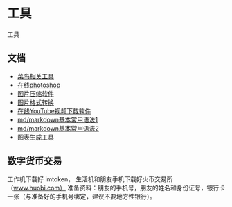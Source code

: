 # 工具
工具

## 文档
- [菜鸟相关工具](https://c.runoob.com/)
- [在线photoshop](https://www.photopea.com/)
- [图片压缩软件](https://www.bejson.com/ui/compress_img/)
- [图片格式转换](https://cloudconvert.com/png-to-icns)
- [在线YouTube视频下载软件](https://zh.savefrom.net)
- [md/markdown基本常用语法1](https://www.cnblogs.com/liugang-vip/p/6337580.html)
- [md/markdown基本常用语法2](https://www.markdown.xyz/basic-syntax/)
- [图表生成工具](https://app.flourish.studio/projects#)

## 数字货币交易
工作机下载好 imtoken， 生活机和朋友手机下载好火币交易所（www.huobi.com）
准备资料：朋友的手机号，朋友的姓名和身份证号，银行卡一张（与准备好的手机号绑定，建议不要地方性银行）。
